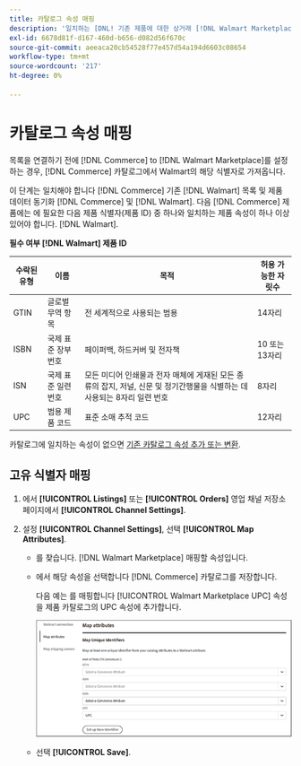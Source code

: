 ```yaml
---
title: 카탈로그 속성 매핑
description: '일치하는 [DNL! 기존 제품에 대한 상거래 [!DNL Walmart Marketplace] 목록 및 데이터 동기화 [!DNL Channel Manager] 및 [!DNL Walmart]'
exl-id: 6678d81f-d167-460d-b656-d082d56f670c
source-git-commit: aeeaca20cb54528f77e457d54a194d6603c08654
workflow-type: tm+mt
source-wordcount: '217'
ht-degree: 0%

---
```


# 카탈로그 속성 매핑

목록을 연결하기 전에 [!DNL Commerce] to [!DNL Walmart Marketplace]를 설정하는 경우, [!DNL Commerce] 카탈로그에서 Walmart의 해당 식별자로 가져옵니다.

이 단계는 일치해야 합니다 [!DNL Commerce] 기존 [!DNL Walmart] 목록 및 제품 데이터 동기화 [!DNL Commerce] 및 [!DNL Walmart]. 다음 [!DNL Commerce] 제품에는 에 필요한 다음 제품 식별자(제품 ID) 중 하나와 일치하는 제품 속성이 하나 이상 있어야 합니다. [!DNL Walmart].

**필수 여부 [!DNL Walmart] 제품 ID**

| **수락된 유형** | **이름** | **목적** | **허용 가능한 자릿수** |
|-------------------|--------------------------------------|--------------------------------------------------------------------------------------------------------------------------------------------------|-----------------------|
| GTIN | 글로벌 무역 항목 | 전 세계적으로 사용되는 범용 | 14자리 |
| ISBN | 국제 표준 장부 번호 | 페이퍼백, 하드커버 및 전자책 | 10 또는 13자리 |
| ISN | 국제 표준 일련 번호 | 모든 미디어 인쇄물과 전자 매체에 게재된 모든 종류의 잡지, 저널, 신문 및 정기간행물을 식별하는 데 사용되는 8자리 일련 번호 | 8자리 |
| UPC | 범용 제품 코드 | 표준 소매 추적 코드 | 12자리 |

카탈로그에 일치하는 속성이 없으면 [기존 카탈로그 속성 추가 또는 변환](https://docs.magento.com/user-guide/catalog/product-attributes.html).

## 고유 식별자 매핑

1. 에서 **[!UICONTROL Listings]** 또는 **[!UICONTROL Orders]** 영업 채널 저장소 페이지에서 **[!UICONTROL Channel Settings]**.

1. 설정 **[!UICONTROL Channel Settings]**, 선택 **[!UICONTROL Map Attributes]**.

   - 를 찾습니다. [!DNL Walmart Marketplace] 매핑할 속성입니다.

   - 에서 해당 속성을 선택합니다 [!DNL Commerce] 카탈로그를 저장합니다.

      다음 예는 를 매핑합니다 [!UICONTROL Walmart Marketplace UPC] 속성을 제품 카탈로그의 UPC 속성에 추가합니다.

      ![제품 일치 기준에 대한 특성 매핑](assets/products-map-attributes-for-match.png)

   - 선택 **[!UICONTROL Save]**.
